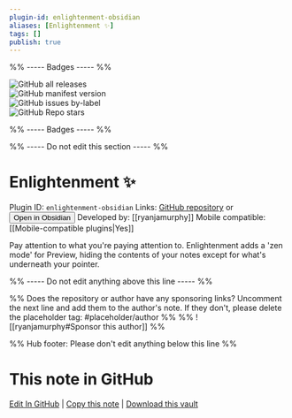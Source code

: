 ```yaml
---
plugin-id: enlightenment-obsidian
aliases: [Enlightenment ✨]
tags: []
publish: true
---
```


%% ----- Badges ----- %%

![GitHub all releases](https://img.shields.io/github/downloads/ryanjamurphy/enlightenment-obsidian/total?color=573E7A&logo=github&style=for-the-badge)  
![GitHub manifest version](https://img.shields.io/github/manifest-json/v/ryanjamurphy/enlightenment-obsidian?color=573E7A&logo=github&style=for-the-badge)  
![GitHub issues by-label](https://img.shields.io/github/issues/ryanjamurphy/enlightenment-obsidian/help%20wanted?color=573E7A&logo=github&style=for-the-badge)  
![GitHub Repo stars](https://img.shields.io/github/stars/ryanjamurphy/enlightenment-obsidian?color=573E7A&logo=github&style=for-the-badge)

%% ----- Badges ----- %%

%% ----- Do not edit this section ----- %%

# Enlightenment ✨

Plugin ID: `enlightenment-obsidian`
Links: [GitHub repository](https://github.com/ryanjamurphy/enlightenment-obsidian) or [<button id=HH>Open in Obsidian</button>](obsidian://show-plugin?id=enlightenment-obsidian)
Developed by: [[ryanjamurphy]]
Mobile compatible: [[Mobile-compatible plugins|Yes]]

Pay attention to what you're paying attention to. Enlightenment adds a 'zen mode' for Preview, hiding the contents of your notes except for what's underneath your pointer.

%% ----- Do not edit anything above this line ----- %%

%% Does the repository or author have any sponsoring links? Uncomment the next line and add them to the author's note. If they don't, please delete the placeholder tag: #placeholder/author %%
%% ![[ryanjamurphy#Sponsor this author]] %%

%% Hub footer: Please don't edit anything below this line %%

# This note in GitHub

<span class="git-footer">[Edit In GitHub](https://github.dev/obsidian-community/obsidian-hub/blob/main/02%20-%20Community%20Expansions/02.05%20All%20Community%20Expansions/Plugins/enlightenment-obsidian.md "git-hub-edit-note") | [Copy this note](https://raw.githubusercontent.com/obsidian-community/obsidian-hub/main/02%20-%20Community%20Expansions/02.05%20All%20Community%20Expansions/Plugins/enlightenment-obsidian.md "git-hub-copy-note") | [Download this vault](https://github.com/obsidian-community/obsidian-hub/archive/refs/heads/main.zip "git-hub-download-vault") </span>
